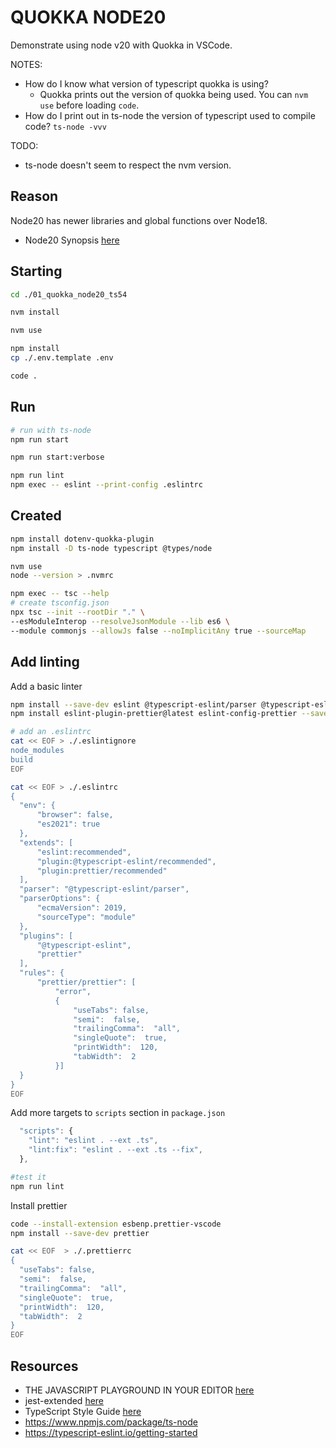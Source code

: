 # QUOKKA NODE20

Demonstrate using node v20 with Quokka in VSCode.

NOTES:

* How do I know what version of typescript quokka is using?
  * Quokka prints out the version of quokka being used. You can `nvm use` before loading `code`.  
* How do I print out in ts-node the version of typescript used to compile code?  `ts-node -vvv`

TODO:

* ts-node doesn't seem to respect the nvm version.  

## Reason

Node20 has newer libraries and global functions over Node18.  

* Node20 Synopsis [here](https://nodejs.org/docs/latest-v20.x/api/synopsis.html)  

## Starting

```sh
cd ./01_quokka_node20_ts54

nvm install

nvm use

npm install
cp ./.env.template .env   

code .
```

## Run

```sh
# run with ts-node
npm run start

npm run start:verbose

npm run lint
npm exec -- eslint --print-config .eslintrc
```

## Created

```sh
npm install dotenv-quokka-plugin
npm install -D ts-node typescript @types/node 

nvm use 
node --version > .nvmrc

npm exec -- tsc --help
# create tsconfig.json
npx tsc --init --rootDir "." \
--esModuleInterop --resolveJsonModule --lib es6 \
--module commonjs --allowJs false --noImplicitAny true --sourceMap
```

## Add linting

Add a basic linter

```sh
npm install --save-dev eslint @typescript-eslint/parser @typescript-eslint/eslint-plugin
npm install eslint-plugin-prettier@latest eslint-config-prettier --save-dev 

# add an .eslintrc
cat << EOF > ./.eslintignore
node_modules
build
EOF

cat << EOF > ./.eslintrc
{
  "env": {
      "browser": false,
      "es2021": true
  },
  "extends": [
      "eslint:recommended",
      "plugin:@typescript-eslint/recommended",
      "plugin:prettier/recommended"
  ],
  "parser": "@typescript-eslint/parser",
  "parserOptions": {
      "ecmaVersion": 2019,
      "sourceType": "module"
  },
  "plugins": [
      "@typescript-eslint", 
      "prettier"
  ],
  "rules": {
      "prettier/prettier": [
          "error",
          {
              "useTabs": false,
              "semi":  false,
              "trailingComma":  "all",
              "singleQuote":  true,
              "printWidth":  120,
              "tabWidth":  2
          }]
  }
}
EOF
```

Add more targets to `scripts` section in `package.json`

```js
  "scripts": {
    "lint": "eslint . --ext .ts",
    "lint:fix": "eslint . --ext .ts --fix",
  },
```

```sh
#test it
npm run lint
```

Install prettier

```sh
code --install-extension esbenp.prettier-vscode
npm install --save-dev prettier 

cat << EOF  > ./.prettierrc
{
  "useTabs": false,
  "semi":  false,
  "trailingComma":  "all",
  "singleQuote":  true,
  "printWidth":  120,
  "tabWidth":  2
}
EOF
```

## Resources

* THE JAVASCRIPT PLAYGROUND IN YOUR EDITOR [here](https://quokkajs.com/)
* jest-extended [here](https://jest-extended.jestcommunity.dev/docs/)
* TypeScript Style Guide [here](https://mkosir.github.io/typescript-style-guide/)
* https://www.npmjs.com/package/ts-node
* https://typescript-eslint.io/getting-started
